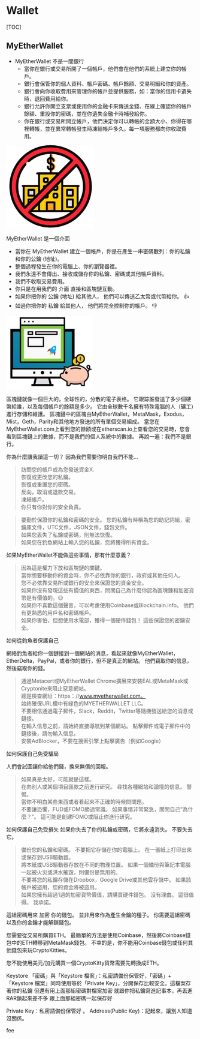 # Wallet

[TOC]

## MyEtherWallet

- MyEtherWallet 不是一間銀行
  - 當你在銀行或交易所開了一個帳戶，他們會在他們的系統上建立你的帳戶。
  - 銀行會保管你的個人資料、帳戶密碼、帳戶餘額、交易明細和你的資產。
  - 銀行會向你收取費用來管理你的帳戶並提供服務，如：當你的信用卡遺失時，退回費用給你。
  - 銀行允許你開立支票或使用你的金融卡來傳送金錢、在線上確認你的帳戶餘額、重設你的密碼，並在你遺失金融卡時補發給你。
  - 你在銀行或交易所開立帳戶，他們決定你可以轉帳的金額大小、你得在哪裡轉帳，並在異常轉帳發生時凍結帳戶多久。每一項服務都向你收取費用。

![Untitled.png](images/Untitled.png)

MyEtherWallet 是一個介面

- 當你在 MyEtherWallet 建立一個帳戶，你是在產生一串密碼數列：你的私鑰和你的公鑰 (地址)。
- 整個過程發生在你的電腦上、你的瀏覽器裡。
- 我們永遠不會傳出、接收或儲存你的私鑰、密碼或其他帳戶資料。
- 我們不收取交易費用。
- 你只是在用我們的 介面 直接和區塊鏈互動。
- 如果你把你的 公鑰 (地址) 給其他人， 他們可以傳送乙太幣或代幣給你。 👍
- 如過你把你的 私鑰 給其他人， 他們將完全控制你的帳戶。 👎

![Untitled%201.png](images/Untitled%201.png)

區塊鏈就像一個巨大的，全球性的，分散的電子表格。
它跟踪誰發送了多少個硬幣給誰，以及每個帳戶的餘額是多少。
它由全球數千名擁有特殊電腦的人（礦工）進行存儲和維護。
區塊鏈中的區塊由MyEtherWallet，MetaMask，Exodus，Mist，Geth，Parity和其他地方發送的所有單個交易組成。
當您在MyEtherWallet.com上看到您的餘額或在etherscan.io上查看您的交易時，您會看到區塊鏈上的數據，而不是我們的個人系統中的數據。
再說一遍：我們不是銀行。

你為什麼讓我讀這一切？
因為我們需要你明白我們不能…

> 訪問您的帳戶或為您發送資金X. <br>
恢復或更改您的私鑰。<br>
恢復或重置您的密碼。<br>
反向，取消或退款交易。<br>
凍結帳戶。<br>
你只有你對你的安全負責。

>要勤於保證你的私鑰和密碼的安全。 您的私鑰有時稱為您的助記詞組，密鑰庫文件，UTC文件，JSON文件，錢包文件。<br>
 如果您丟失了私鑰或密碼，則無法恢復。<br>
 如果您在釣魚網站上輸入您的私鑰，您將獲得所有資金。<br>

如果MyEtherWallet不能做這些事情，那有什麼意義？

> 因為這是權力下放和區塊鏈的關鍵。<br>
 當你想要移動你的資金時，你不必依靠你的銀行，政府或其他任何人。<br>
 您不必依靠交易所或銀行的安全來保證您的資金安全。<br>
 如果你沒有發現這些有價值的東西，問問自己為什麼你認為區塊鍊和加密貨幣是有價值的。😉<br>
 如果你不喜歡這個聲音，可以考慮使用Coinbase或Blockchain.info。 他們有更熟悉的用戶名和密碼帳戶。<br>
 如果你害怕，但想使用水電部，獲得一個硬件錢包！ 這些保證您的密鑰安全。<br>

如何從釣魚者保護自己

網絡釣魚者給你一個鏈接到一個網站的消息，看起來就像MyEtherWallet，EtherDelta，PayPal，或者你的銀行，但不是真正的網站。 他們竊取你的信息，然後竊取你的錢。

>通過Metacert或MyEtherWallet Chrome擴展來安裝EAL或MetaMask或Cryptonite來阻止惡意網站。<br>
 總是檢查網址：https：//www.myetherwallet.com。<br>
 始終確保URL欄中有綠色的MYETHERWALLET LLC。<br>
 不要相信通過電子郵件，Slack，Reddit，Twitter等隨機發送給您的消息或鏈接。<br>
 在輸入信息之前，請始終直接導航到某個網站。 點擊郵件或電子郵件中的鏈接後，請勿輸入信息。<br>
 安裝AdBlocker，不要在搜索引擎上點擊廣告（例如Google）<br>

如何保護自己免受騙局

人們會試圖讓你給他們錢，換來無償的回報。
> 如果真是太好，可能就是這樣。<br>
 在向別人或某個項目匯款之前進行研究。 尋找各種網站和論壇的信息。 警惕。<br>
 當你不明白某些東西或者看起來不正確的時候問問題。<br>
 不要讓恐懼，FUD或FOMO勝過常識。 如果事情非常緊急，問問自己“為什麼？”。 這可能是創建FOMO或阻止你進行研究。<br>

如何保護自己免受損失
如果你失去了你的私鑰或密碼，它將永遠消失。 不要失去它。

> 備份您的私鑰和密碼。 不要把它存儲在你的電腦上。 在一張紙上打印出來或保存到USB驅動器。<br>
 將本紙或USB驅動器存放在不同的物理位置。 如果一個備份與筆記本電腦一起被火災或洪水摧毀，則備份是無用的。<br>
 不要將您的私鑰存儲在Dropbox，Google Drive或其他雲存儲中。 如果該帳戶被盜用，您的資金將被盜用。<br>
 如果您擁有超過1週的加密貨幣價值，請購買硬件錢包。 沒有理由。 這很值得。 我承諾。<br>

這組密碼用來 加密 你的錢包。 並非用來作為產生金鑰的種子。 你需要這組密碼以及你的金鑰才能解鎖錢包。

您需要從交易所購買ETH。 最簡單的方法是使用Coinbase，然後將Coinbase錢包中的ETH轉移到MetaMask錢包。 不幸的是，你不能用Coinbase錢包或任何其他錢包來玩CryptoKitties。

您不能使用美元/加元購買一個CryptoKitty貨幣需要先轉換成ETH。

Keystore
「密碼」與「Keystore 檔案」：私密請備份保管好，「密碼」+「Keystore 檔案」同時使用等於「Private Key」，分開保存比較安全。這檔案存著你的私鑰 但還有用上面那組密碼對檔案加密 就跟你把私鑰寫進記事本，再丟進RAR鎖起來差不多 跟上面那組密碼一起保存好

Private Key：私密請備份保管好 。
Address(Public Key)：記起來，讓別人知道沒關係。

fee
